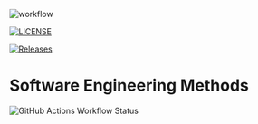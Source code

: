 
![workflow](https://github.com/easypeasylemonsquizzy/sem/actions/workflows/main.yml/badge.svg)

[![LICENSE](https://img.shields.io/github/license/easypeasylemonsquizzy/sem.svg?style=flat-square)](https://github.com/<github-username>/sem/blob/master/LICENSE)

[![Releases](https://img.shields.io/github/release/easypeasylemonsquizzy/sem/all.svg?style=flat-square)](https://github.com/easypeasylemonsquizzy/sem/releases)

# Software Engineering Methods
![GitHub Actions Workflow Status](https://img.shields.io/github/actions/workflow/status/easypeasylemonsquizzy/sem/main.yml)

